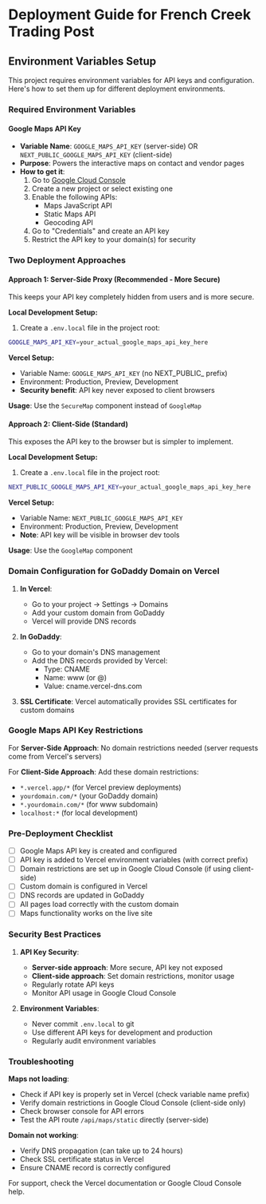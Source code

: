 # Deployment Guide for French Creek Trading Post

## Environment Variables Setup

This project requires environment variables for API keys and configuration. Here's how to set them up for different deployment environments.

### Required Environment Variables

#### Google Maps API Key
- **Variable Name**: `GOOGLE_MAPS_API_KEY` (server-side) OR `NEXT_PUBLIC_GOOGLE_MAPS_API_KEY` (client-side)
- **Purpose**: Powers the interactive maps on contact and vendor pages
- **How to get it**:
  1. Go to [Google Cloud Console](https://console.cloud.google.com/)
  2. Create a new project or select existing one
  3. Enable the following APIs:
     - Maps JavaScript API
     - Static Maps API
     - Geocoding API
  4. Go to "Credentials" and create an API key
  5. Restrict the API key to your domain(s) for security

### Two Deployment Approaches

#### Approach 1: Server-Side Proxy (Recommended - More Secure)
This keeps your API key completely hidden from users and is more secure.

**Local Development Setup:**
1. Create a `.env.local` file in the project root:
```bash
GOOGLE_MAPS_API_KEY=your_actual_google_maps_api_key_here
```

**Vercel Setup:**
- Variable Name: `GOOGLE_MAPS_API_KEY` (no NEXT_PUBLIC_ prefix)
- Environment: Production, Preview, Development
- **Security benefit**: API key never exposed to client browsers

**Usage**: Use the `SecureMap` component instead of `GoogleMap`

#### Approach 2: Client-Side (Standard)
This exposes the API key to the browser but is simpler to implement.

**Local Development Setup:**
1. Create a `.env.local` file in the project root:
```bash
NEXT_PUBLIC_GOOGLE_MAPS_API_KEY=your_actual_google_maps_api_key_here
```

**Vercel Setup:**
- Variable Name: `NEXT_PUBLIC_GOOGLE_MAPS_API_KEY` 
- Environment: Production, Preview, Development
- **Note**: API key will be visible in browser dev tools

**Usage**: Use the `GoogleMap` component

### Domain Configuration for GoDaddy Domain on Vercel

1. **In Vercel**:
   - Go to your project → Settings → Domains
   - Add your custom domain from GoDaddy
   - Vercel will provide DNS records

2. **In GoDaddy**:
   - Go to your domain's DNS management
   - Add the DNS records provided by Vercel:
     - Type: CNAME
     - Name: www (or @)
     - Value: cname.vercel-dns.com

3. **SSL Certificate**: Vercel automatically provides SSL certificates for custom domains

### Google Maps API Key Restrictions

For **Server-Side Approach**: No domain restrictions needed (server requests come from Vercel's servers)

For **Client-Side Approach**: Add these domain restrictions:
- `*.vercel.app/*` (for Vercel preview deployments)  
- `yourdomain.com/*` (your GoDaddy domain)
- `*.yourdomain.com/*` (for www subdomain)
- `localhost:*` (for local development)

### Pre-Deployment Checklist

- [ ] Google Maps API key is created and configured
- [ ] API key is added to Vercel environment variables (with correct prefix)
- [ ] Domain restrictions are set up in Google Cloud Console (if using client-side)
- [ ] Custom domain is configured in Vercel
- [ ] DNS records are updated in GoDaddy
- [ ] All pages load correctly with the custom domain
- [ ] Maps functionality works on the live site

### Security Best Practices

1. **API Key Security**:
   - **Server-side approach**: More secure, API key not exposed
   - **Client-side approach**: Set domain restrictions, monitor usage
   - Regularly rotate API keys
   - Monitor API usage in Google Cloud Console

2. **Environment Variables**:
   - Never commit `.env.local` to git
   - Use different API keys for development and production
   - Regularly audit environment variables

### Troubleshooting

**Maps not loading**:
- Check if API key is properly set in Vercel (check variable name prefix)
- Verify domain restrictions in Google Cloud Console (client-side only)
- Check browser console for API errors
- Test the API route `/api/maps/static` directly (server-side)

**Domain not working**:
- Verify DNS propagation (can take up to 24 hours)
- Check SSL certificate status in Vercel
- Ensure CNAME record is correctly configured

For support, check the Vercel documentation or Google Cloud Console help. 